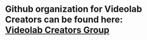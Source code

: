 # Github organization for Videolab Creators can be found here: [Videolab Creators Group](https://github.com/Videolab-Creators-Group)
